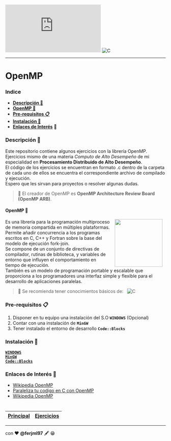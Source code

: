 
![Visitantes](https://img.shields.io/github/watchers/ferjml97/Juegos_Phaser.js?label=Visitantes&style=social)
![C](http://img.shields.io/badge/-C-A8B9CC?style=flat-square&logo=c&logoColor=ffffff)

---
  
# OpenMP

### Indice
  - **[Descripción 📑](#Descripción_📑)** 
  - **[OpenMP 📔](#OpenMP_📔)**
  - **[Pre-requisitos 📋](#Pre_requisitos_📋)**
  - **[Instalación 🔧](#Instalación_🔧)**
  - **[Enlaces de Interés](#Enlaces-de-Interés-👀)** 👀

### Descripción 📑
Este repositorio contiene algunos ejercicios con la librería OpenMP.  
Ejercicios mismo de una materia *Computo de Alto Desempeño* de mi especialidad en **Procesamiento Distribuido de Alto Desempeño**.  
El código de los ejercicios se encuentran en formato .c dentro de la carpeta de cada uno de ellos se encuentra el correspondiente 
archivo de compilado y ejecución.  
Espero que les sirvan para proyectos o resolver algunas dudas.

> 📌 El creador de OpenMP es **OpenMP Architecture Review Board (OpenMP ARB)**.


#### OpenMP 📔
<img src="https://avatars.githubusercontent.com/u/8496952?s=280&v=4" align="right" height="150" width="150" hspace="10">

Es una librería para la programación multiproceso de memoria compartida en múltiples plataformas.  
Permite añadir concurrencia a los programas escritos en C, C++ y Fortran sobre la base del modelo de ejecución fork-join.  
Se compone de un conjunto de directivas de compilador, rutinas de biblioteca, y variables de entorno que influyen el comportamiento en tiempo de ejecución.  
También es un modelo de programación portable y escalable que proporciona a los programadores una interfaz simple y flexible para el desarrollo de aplicaciones paralelas.
 
> 🛑 Se recomienda tener conocimientos básicos de: &nbsp; 
> ![C](http://img.shields.io/badge/-C-A8B9CC?style=flat-square&logo=c&logoColor=ffffff)

### Pre-requisitos 📋
1. Disponer en tu equipo una instalación del S.O **`WINDOWS`** (Opcional)
2. Contar con una instalación de **`MinGW`**
3. Tener instalado el entorno de desarrollo **`Code::Blocks`**

<!--
```
Da un ejemplo
```
-->

### Instalación 🔧
  **[`WINDOWS`]()**  
  **[`MinGW`]()**  
  **[`Code::Blocks`]()**
  
### Enlaces de Interés 👀
- [Wikipedia OpenMP](https://es.wikipedia.org/wiki/OpenMP "Wiki_OpenMP")
- [Paraleliza tu codigo en C con OpenMP](https://platzi.com/tutoriales/1469-algoritmos/2010-paraleliza-tu-codigo-en-c-con-openmp/ "Paraleliza tu codigo en C con OpenMP")
- [Wikipedia OpenMP](https://es.wikipedia.org/wiki/OpenMP "Wiki_OpenMP")

<!--
|[Click here](https://github.com/)|
|---|
[`Siguiente`](Sesion-01/Readme.md)
|[Ejercicios](Ejercicios/Readme.md)|[Or here](https://github.com/)|[Or here](https://github.com/)|
|---|---|---|
-->
#
[Principal](Readme.md)|[Ejercicios](Ejercicios/Readme.md)|
|---|---|



---
con ❤ **@ferjml97** 🖋 😁
